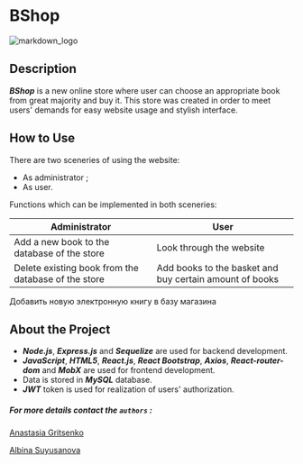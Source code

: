 # BShop

![markdown_logo](https://www.freevector.com/uploads/vector/preview/30227/BookClipartSet_02.jpg)

## Description
**_BShop_** is a new online store where user can choose an appropriate book from great majority and buy it. This store 
was created in order to meet users' demands for easy website usage and stylish interface.


## How to Use
There are two sceneries of using the website:

- As administrator ;
- As user.

Functions which can be implemented in both sceneries:

Administrator | User
------------- | ----
Add a new book to the database of the store | Look through the website
Delete existing book from the database of the store | Add books to the basket and buy certain amount of books
Добавить новую  электронную книгу  в базу магазина

## About the Project

- *__Node.js__*, *__Express.js__* and *__Sequelize__* are used for backend development.
- *__JavaScript__*, *__HTML5__*, *__React.js__*, *__React Bootstrap__*, *__Axios__*, *__React-router-dom__* and *__MobX__* are used for frontend development.
- Data is stored in *__MySQL__* database.
- *__JWT__* token is used for realization of users' authorization.
 

##### For more details contact the `authors` :

[Anastasia Gritsenko](https://instagram.com/gritsenko_anastasia?utm_medium=copy_link)

[Albina Suyusanova](https://instagram.com/_albina_3107?utm_medium=copy_link) 
